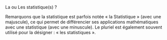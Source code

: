   La ou Les statistique(s) ? 

Remarquons que la statistique est parfois notée « la Statistique » (avec une majuscule), ce qui permet de différencier ses applications mathématiques avec une statistique (avec une minuscule). Le pluriel est également souvent utilisé pour la désigner : « les statistiques ».


